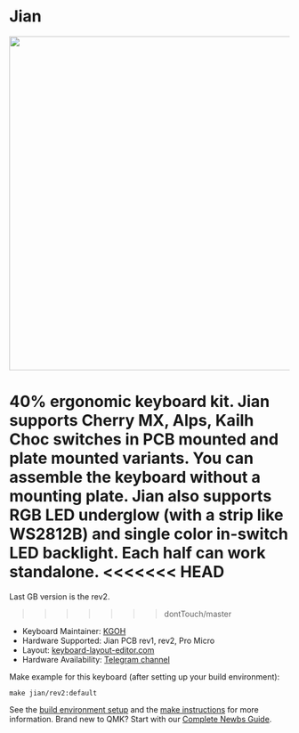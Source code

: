 # Jian

<img src="https://i.imgur.com/XUzcaWG.png" data-canonical-src="Jian" width="600"/>

40% ergonomic keyboard kit. Jian supports Cherry MX, Alps, Kailh Choc switches in PCB mounted and plate mounted variants.
You can assemble the keyboard without a mounting plate.
Jian also supports RGB LED underglow (with a strip like WS2812B) and single color in-switch LED backlight.
Each half can work standalone.
<<<<<<< HEAD
=======
Last GB version is the rev2.
>>>>>>> dontTouch/master

* Keyboard Maintainer: [KGOH](https://github.com/KGOH)
* Hardware Supported: Jian PCB rev1, rev2, Pro Micro
* Layout: [keyboard-layout-editor.com](http://www.keyboard-layout-editor.com/#/gists/4b6c2af67148f58ddd6c6b2976c4370f)
* Hardware Availability: [Telegram channel](https://t.me/KgOfHedgehogs)

Make example for this keyboard (after setting up your build environment):

    make jian/rev2:default

See the [build environment setup](https://docs.qmk.fm/#/getting_started_build_tools) and the [make instructions](https://docs.qmk.fm/#/getting_started_make_guide) for more information. Brand new to QMK? Start with our [Complete Newbs Guide](https://docs.qmk.fm/#/newbs).
